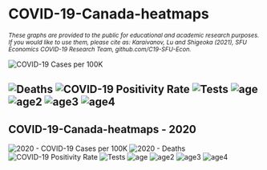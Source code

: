 # COVID-19-Canada-heatmaps
<sub>*These graphs are provided to the public for educational and academic research purposes. If you would like to use them, please cite as: Karaivanov, Lu and Shigeoka (2021), SFU Economics COVID-19 Research Team, github.com/C19-SFU-Econ.*</sub>

![COVID-19 Cases per 100K](cases_per100K.png?view=raw&s=200)
<!-- <img align="center" src="cases_per100K.png" width=1500> -->
![Deaths](deaths.png?view=raw)
![COVID-19 Positivity Rate](positivity_rate.png?view=raw)
![Tests](tests_per100K.png?view=raw)
![age](BCage.png?view=raw)
![age2](ONage.png?view=raw)
![age3](QCage.png?view=raw)
![age4](ABage.png?view=raw)
---
## COVID-19-Canada-heatmaps - 2020
![2020 - COVID-19 Cases per 100K](2020cases_per100K.png?view=raw&s=200)
![2020 - Deaths](2020deaths.png?view=raw)
![COVID-19 Positivity Rate](2020positivity_rate.png?view=raw)
![Tests](2020tests_per100K.png?view=raw)
![age](2020BCage.png?view=raw)
![age2](2020ONage.png?view=raw)
![age3](2020QCage.png?view=raw)
![age4](2020ABage.png?view=raw)
